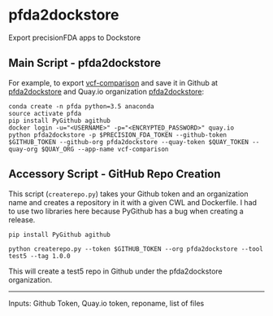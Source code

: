 # pfda2dockstore

Export precisionFDA apps to Dockstore

## Main Script - pfda2dockstore

For example, to export [vcf-comparison](https://precision.fda.gov/apps/app-BqB9XZ8006ZZ2g5KzGXP3fpq) and save it in Github at [pfda2dockstore](https://github.com/pfda2dockstore) and Quay.io organization [pfda2dockstore](https://quay.io/organization/pfda2dockstore):

    conda create -n pfda python=3.5 anaconda
    source activate pfda
    pip install PyGithub agithub
    docker login -u="<USERNAME>" -p="<ENCRYPTED_PASSWORD>" quay.io
    python pfda2dockstore -p $PRECISION_FDA_TOKEN --github-token $GITHUB_TOKEN --github-org pfda2dockstore --quay-token $QUAY_TOKEN --quay-org $QUAY_ORG --app-name vcf-comparison

## Accessory Script - GitHub Repo Creation

This script (`createrepo.py`) takes your Github token and an organization name and creates a repository in it with a given CWL and Dockerfile.  I had to use two libraries here because PyGithub has a bug when creating a release.

    pip install PyGithub agithub

    python createrepo.py --token $GITHUB_TOKEN --org pfda2dockstore --tool test5 --tag 1.0.0

This will create a test5 repo in Github under the pfda2dockstore organization.  

----

Inputs: Github Token, Quay.io token, reponame, list of files

